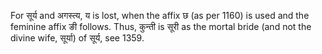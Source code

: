 For सूर्य and अगस्त्य, य is lost, when the affix छ (as per 1160) is used and the feminine affix ङी follows. Thus, कुन्ती is सूरी as the mortal bride (and not the divine wife, सूर्या) of सूर्य, see 1359.